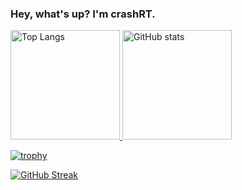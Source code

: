 ### Hey, what's up? I'm crashRT.


<a href="https://github.com/anuraghazra/github-readme-stats">
  <p align="left">
    <img alt="Top Langs" height="175px"
    src="https://github-readme-stats-peach-three-58.vercel.app/api/top-langs/?username=crashRT&layout=compact&theme=tokyonight&langs_count="/>
    <img alt="GitHub stats" height="175px" src="https://github-readme-stats-peach-three-58.vercel.app/api?username=crashRT&theme=tokyonight&show_icons=true"/>
  </p>
</a>
 
[![trophy](https://github-profile-trophy.vercel.app/?username=crashRT&theme=algolia&margin-w=7)](https://github.com/ryo-ma/github-profile-trophy)

[![GitHub Streak](https://streak-stats.demolab.com?user=crashRT&theme=algolia&currStreakNum=D874DD&currStreakLabel=D874DD)](https://git.io/streak-stats)
<!--
**crashRT/crashRT** is a ✨ _special_ ✨ repository because its `README.md` (this file) appears on your GitHub profile.

Here are some ideas to get you started:

- 🔭 I’m currently working on ...
- 🌱 I’m currently learning ...
- 👯 I’m looking to collaborate on ...
- 🤔 I’m looking for help with ...
- 💬 Ask me about ...
- 📫 How to reach me: ...
- 😄 Pronouns: ...
- ⚡ Fun fact: ...
-->
